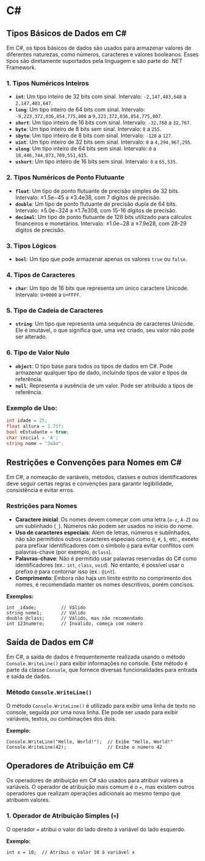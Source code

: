 # C#
 
## Tipos Básicos de Dados em C#

Em C#, os tipos básicos de dados são usados para armazenar valores de diferentes naturezas, como números, caracteres e valores booleanos. Esses tipos são diretamente suportados pela linguagem e são parte do .NET Framework.

### 1. **Tipos Numéricos Inteiros**
   - **`int`**: Um tipo inteiro de 32 bits com sinal. Intervalo: `-2,147,483,648` a `2,147,483,647`.
   - **`long`**: Um tipo inteiro de 64 bits com sinal. Intervalo: `-9,223,372,036,854,775,808` a `9,223,372,036,854,775,807`.
   - **`short`**: Um tipo inteiro de 16 bits com sinal. Intervalo: `-32,768` a `32,767`.
   - **`byte`**: Um tipo inteiro de 8 bits sem sinal. Intervalo: `0` a `255`.
   - **`sbyte`**: Um tipo inteiro de 8 bits com sinal. Intervalo: `-128` a `127`.
   - **`uint`**: Um tipo inteiro de 32 bits sem sinal. Intervalo: `0` a `4,294,967,295`.
   - **`ulong`**: Um tipo inteiro de 64 bits sem sinal. Intervalo: `0` a `18,446,744,073,709,551,615`.
   - **`ushort`**: Um tipo inteiro de 16 bits sem sinal. Intervalo: `0` a `65,535`.

### 2. **Tipos Numéricos de Ponto Flutuante**
   - **`float`**: Um tipo de ponto flutuante de precisão simples de 32 bits. Intervalo: ±1.5e−45 a ±3.4e38, com 7 dígitos de precisão.
   - **`double`**: Um tipo de ponto flutuante de precisão dupla de 64 bits. Intervalo: ±5.0e−324 a ±1.7e308, com 15-16 dígitos de precisão.
   - **`decimal`**: Um tipo de ponto flutuante de 128 bits utilizado para cálculos financeiros e monetários. Intervalo: ±1.0e−28 a ±7.9e28, com 28-29 dígitos de precisão.

### 3. **Tipos Lógicos**
   - **`bool`**: Um tipo que pode armazenar apenas os valores `true` ou `false`.

### 4. **Tipos de Caracteres**
   - **`char`**: Um tipo de 16 bits que representa um único caractere Unicode. Intervalo: `U+0000` a `U+FFFF`.

### 5. **Tipo de Cadeia de Caracteres**
   - **`string`**: Um tipo que representa uma sequência de caracteres Unicode. Ele é imutável, o que significa que, uma vez criado, seu valor não pode ser alterado.

### 6. **Tipo de Valor Nulo**
   - **`object`**: O tipo base para todos os tipos de dados em C#. Pode armazenar qualquer tipo de dado, incluindo tipos de valor e tipos de referência.
   - **`null`**: Representa a ausência de um valor. Pode ser atribuído a tipos de referência.

### Exemplo de Uso:

```csharp
int idade = 25;
float altura = 1.75f;
bool eEstudante = true;
char inicial = 'A';
string nome = "João";
```
## Restrições e Convenções para Nomes em C#

Em C#, a nomeação de variáveis, métodos, classes e outros identificadores deve seguir certas regras e convenções para garantir legibilidade, consistência e evitar erros.

### **Restrições para Nomes**
   - **Caractere inicial**: Os nomes devem começar com uma letra (`a-z`, `A-Z`) ou um sublinhado (`_`). Números não podem ser usados no início do nome.
   - **Uso de caracteres especiais**: Além de letras, números e sublinhados, não são permitidos outros caracteres especiais como `@`, `#`, `$`, etc., exceto para prefixar identificadores com o símbolo `@` para evitar conflitos com palavras-chave (por exemplo, `@class`).
   - **Palavras-chave**: Não é permitido usar palavras reservadas do C# como identificadores (ex.: `int`, `class`, `void`). No entanto, é possível usar o prefixo `@` para contornar isso (ex.: `@int`).
   - **Comprimento**: Embora não haja um limite estrito no comprimento dos nomes, é recomendado manter os nomes descritivos, porém concisos.

   **Exemplos:**

   ```
   int _idade;         // Válido
   string nome1;       // Válido
   double @class;      // Válido, mas não recomendado
   int 123numero;      // Inválido, começa com número
```
## Saída de Dados em C#

Em C#, a saída de dados é frequentemente realizada usando o método `Console.WriteLine()` para exibir informações no console. Este método é parte da classe `Console`, que fornece diversas funcionalidades para entrada e saída de dados.

### **Método `Console.WriteLine()`**
   O método `Console.WriteLine()` é utilizado para exibir uma linha de texto no console, seguida por uma nova linha. Ele pode ser usado para exibir variáveis, textos, ou combinações dos dois.

   **Exemplo:**

   ```
   Console.WriteLine("Hello, World!");  // Exibe "Hello, World!"
   Console.WriteLine(42);               // Exibe o número 42
```
## Operadores de Atribuição em C#

Os operadores de atribuição em C# são usados para atribuir valores a variáveis. O operador de atribuição mais comum é o `=`, mas existem outros operadores que realizam operações adicionais ao mesmo tempo que atribuem valores.

### 1. **Operador de Atribuição Simples (`=`)**
   O operador `=` atribui o valor do lado direito à variável do lado esquerdo.

   **Exemplo:**

   ```
   int x = 10;  // Atribui o valor 10 à variável x
```
